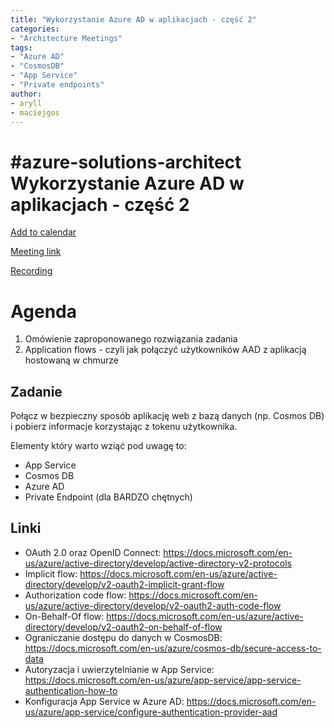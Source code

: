 ```yaml
---
title: "Wykorzystanie Azure AD w aplikacjach - część 2"
categories:
- "Architecture Meetings"
tags:
- "Azure AD"
- "CosmosDB"
- "App Service"
- "Private endpoints"
author:
- aryll
- maciejgos
---
```


# #azure-solutions-architect Wykorzystanie Azure AD w aplikacjach - część 2

[Add to calendar](https://bit.ly/3loHI9n)

[Meeting link](https://bit.ly/36jLuwk)

[Recording](https://www.youtube.com/watch?v=LVDt0l-u8Y8)

# Agenda
1. Omówienie zaproponowanego rozwiązania zadania
2. Application flows - czyli jak połączyć użytkowników AAD z aplikacją hostowaną w chmurze

## Zadanie
Połącz w bezpieczny sposób aplikację web z bazą danych (np. Cosmos DB) i pobierz informacje korzystając z tokenu użytkownika.

Elementy który warto wziąć pod uwagę to:
- App Service
- Cosmos DB
- Azure AD
- Private Endpoint (dla BARDZO chętnych)


## Linki
- OAuth 2.0 oraz OpenID Connect: https://docs.microsoft.com/en-us/azure/active-directory/develop/active-directory-v2-protocols
- Implicit flow: https://docs.microsoft.com/en-us/azure/active-directory/develop/v2-oauth2-implicit-grant-flow
- Authorization code flow: https://docs.microsoft.com/en-us/azure/active-directory/develop/v2-oauth2-auth-code-flow
- On-Behalf-Of flow: https://docs.microsoft.com/en-us/azure/active-directory/develop/v2-oauth2-on-behalf-of-flow
- Ograniczanie dostępu do danych w CosmosDB: https://docs.microsoft.com/en-us/azure/cosmos-db/secure-access-to-data
- Autoryzacja i uwierzytelnianie w App Service: https://docs.microsoft.com/en-us/azure/app-service/app-service-authentication-how-to
- Konfiguracja App Service w Azure AD: https://docs.microsoft.com/en-us/azure/app-service/configure-authentication-provider-aad